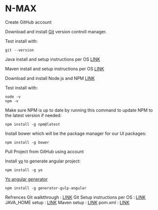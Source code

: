 # N-MAX

Create GitHub account

Download and install [Git](https://git-scm.com/download) version controll manager.

Test install with:
```
git --version
```

Java install and setup instructions per OS [LINK](https://java.com/en/download/help/download_options.xml)

Maven install and setup instructions per OS [LINK](https://maven.apache.org/install.html)

Download and install Node.js and NPM [LINK](https://www.npmjs.com/get-npm)

Test install with:
```
node -v
npm -v
```

Make sure NPM is up to date by running this command
to update NPM to the latest version if needed:
```
npm install -g npm@latest
```

Install bower which will be the package manager for
our UI packages:
```
npm install -g bower
```

Pull Project from GitHub using account

Install [yo](http://yeoman.io/) to generate angular project:
```
npm install -g yo
```

[Yo angular generator](https://github.com/Swiip/generator-gulp-angular)
```
npm install -g generator-gulp-angular
```

Refrences
Git walkthrough : [LINK](https://services.github.com/on-demand/github-cli/)
Git Setup instructions per OS : [LINK](https://github.com/yui/yui3/wiki/Set-Up-Your-Git-Environment)
JAVA_HOME setup : [LINK](https://docs.oracle.com/cd/E19182-01/820-7851/inst_cli_jdk_javahome_t/)
Maven setup : [LINK](https://www.tutorialspoint.com/maven/maven_environment_setup.htm)
pom.xml : [LINK](https://maven.apache.org/pom.html#Build_Settings)
